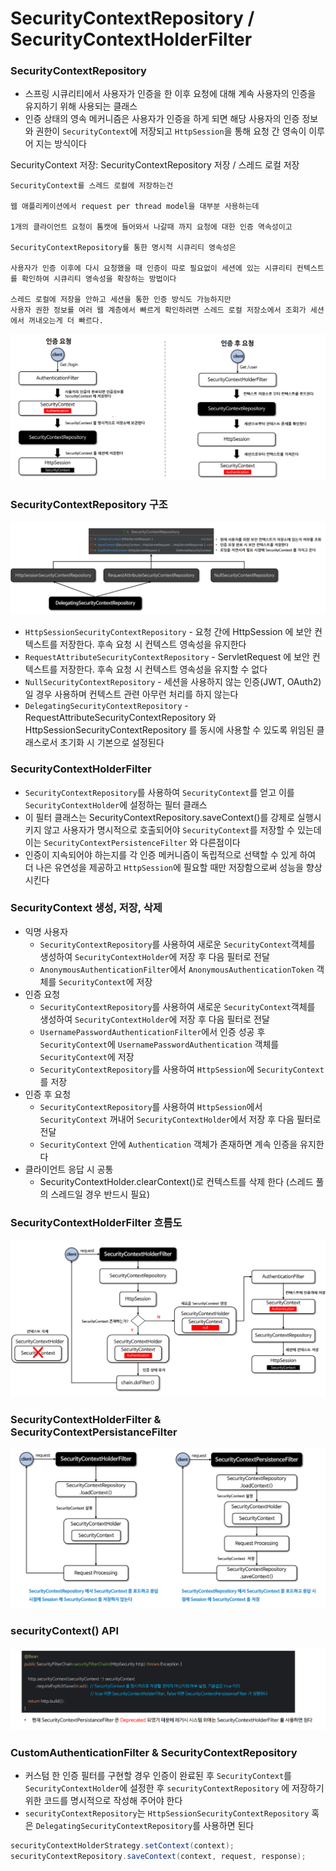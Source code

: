 # SecurityContextRepository / SecurityContextHolderFilter

### SecurityContextRepository

- 스프링 시큐리티에서 사용자가 인증을 한 이후 요청에 대해 계속 사용자의 인증을 유지하기 위해 사용되는 클래스
- 인증 상태의 영속 메커니즘은 사용자가 인증을 하게 되면 해당 사용자의 인증 정보와 권한이 `SecurityContext`에 저장되고 
  `HttpSession`을 통해 요청 간 영속이 이루어 지는 방식이다

SecurityContext 저장: SecurityContextRepository 저장 / 스레드 로컬 저장 
```text
SecurityContext를 스레드 로컬에 저장하는건 

웹 애플리케이션에서 request per thread model을 대부분 사용하는데

1개의 클라이언트 요청이 톰캣에 들어와서 나갈때 까지 요청에 대한 인증 역속성이고 

SecurityContextRepository를 통한 명시적 시큐리티 영속성은 

사용자가 인증 이후에 다시 요청했을 때 인증이 따로 필요없이 세션에 있는 시큐리티 컨텍스트를 확인하여 시큐리티 영속성을 확장하는 방법이다

스레드 로컬에 저장을 안하고 세션을 통한 인증 방식도 가능하지만 
사용자 권한 정보를 여러 웹 계층에서 빠르게 확인하려면 스레드 로컬 저장소에서 조회가 세션에서 꺼내오는게 더 빠르다.
```

![1.png](Image%2F1.png)

### SecurityContextRepository 구조 

![2.png](Image%2F2.png)
- `HttpSessionSecurityContextRepository` - 요청 간에 HttpSession 에 보안 컨텍스트를 저장한다. 
  후속 요청 시 컨텍스트 영속성을 유지한다
- `RequestAttributeSecurityContextRepository` - ServletRequest 에 보안 컨텍스트를 저장한다. 
  후속 요청 시 컨텍스트 영속성을 유지할 수 없다
- `NullSecurityContextRepository` - 세션을 사용하지 않는 인증(JWT, OAuth2)일 경우 사용하며 
  컨텍스트 관련 아무런 처리를 하지 않는다
- `DelegatingSecurityContextRepository` - RequestAttributeSecurityContextRepository 와 
  HttpSessionSecurityContextRepository 를 동시에 사용할 수 있도록 위임된 클래스로서 초기화 시 기본으로 설정된다

### SecurityContextHolderFilter

- `SecurityContextRepository`를 사용하여 `SecurityContext`를 얻고 이를 `SecurityContextHolder`에 설정하는 필터 클래스
- 이 필터 클래스는 SecurityContextRepository.saveContext()를 강제로 실행시키지 않고 사용자가 명시적으로 호출되어야 
  `SecurityContext`를 저장할 수 있는데 이는 `SecurityContextPersistenceFilter` 와 다른점이다
- 인증이 지속되어야 하는지를 각 인증 메커니즘이 독립적으로 선택할 수 있게 하여 더 나은 유연성을 제공하고 `HttpSession`에 
  필요할 때만 저장함으로써 성능을 향상시킨다

### SecurityContext 생성, 저장, 삭제

- 익명 사용자
  - `SecurityContextRepository`를 사용하여 새로운 `SecurityContext`객체를 생성하여 `SecurityContextHolder`에 저장 후 다음 필터로 전달
  - `AnonymousAuthenticationFilter`에서 `AnonymousAuthenticationToken` 객체를 `SecurityContext`에 저장
- 인증 요청
  - `SecurityContextRepository`를 사용하여 새로운 `SecurityContext`객체를 생성하여 `SecurityContextHolder`에 저장 후 다음 필터로 전달
  - `UsernamePasswordAuthenticationFilter`에서 인증 성공 후 `SecurityContext`에 `UsernamePasswordAuthentication` 객체를 `SecurityContext`에 저장
  - `SecurityContextRepository`를 사용하여 `HttpSession`에 `SecurityContext`를 저장
- 인증 후 요청
  - `SecurityContextRepository`를 사용하여 `HttpSession`에서 `SecurityContext` 꺼내어 `SecurityContextHolder`에서 저장 후 다음 필터로 전달
  - `SecurityContext` 안에 `Authentication` 객체가 존재하면 계속 인증을 유지한다
- 클라이언트 응답 시 공통
  - SecurityContextHolder.clearContext()로 컨텍스트를 삭제 한다 (스레드 풀의 스레드일 경우 반드시 필요)

### SecurityContextHolderFilter 흐름도

![3.png](Image%2F3.png)

### SecurityContextHolderFilter & SecurityContextPersistanceFilter

![4.png](Image%2F4.png)

### securityContext() API

![5.png](Image%2F5.png)

### CustomAuthenticationFilter & SecurityContextRepository

- 커스텀 한 인증 필터를 구현할 경우 인증이 완료된 후 `SecurityContext`를 `SecurityContextHolder`에 설정한 후 
  `securityContextRepository` 에 저장하기 위한 코드를 명시적으로 작성해 주어야 한다
- `securityContextRepository`는 `HttpSessionSecurityContextRepository` 혹은 `DelegatingSecurityContextRepository`를 사용하면 된다

```java
securityContextHolderStrategy.setContext(context);
securityContextRepository.saveContext(context, request, response);
```


